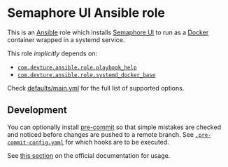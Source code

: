 <!--
SPDX-FileCopyrightText: 2023 Julian-Samuel Gebühr
SPDX-FileCopyrightText: 2023 Slavi Pantaleev
SPDX-FileCopyrightText: 2025 Suguru Hirahara

SPDX-License-Identifier: AGPL-3.0-or-later
-->

# Semaphore UI Ansible role

This is an [Ansible](https://www.ansible.com/) role which installs [Semaphore UI](https://www.ansible-semaphore.com/) to run as a [Docker](https://www.docker.com/) container wrapped in a systemd service.

This role *implicitly* depends on:

- [`com.devture.ansible.role.playbook_help`](https://github.com/devture/com.devture.ansible.role.playbook_help)
- [`com.devture.ansible.role.systemd_docker_base`](https://github.com/devture/com.devture.ansible.role.systemd_docker_base)

Check [defaults/main.yml](defaults/main.yml) for the full list of supported options.

## Development

You can optionally install [pre-commit](https://pre-commit.com/) so that simple mistakes are checked and noticed before changes are pushed to a remote branch. See [`.pre-commit-config.yaml`](./.pre-commit-config.yaml) for which hooks are to be executed.

See [this section](https://pre-commit.com/#usage) on the official documentation for usage.
